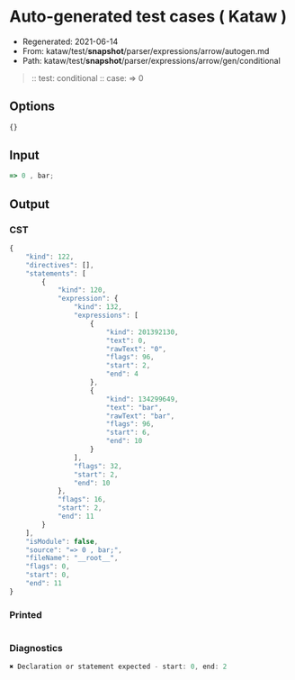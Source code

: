 # Auto-generated test cases ( Kataw )
- Regenerated: 2021-06-14
- From: kataw/test/__snapshot__/parser/expressions/arrow/autogen.md
- Path: kataw/test/__snapshot__/parser/expressions/arrow/gen/conditional
> :: test: conditional
> :: case: => 0
## Options

`````js
{}
`````
## Input

`````js
=> 0 , bar;
`````
## Output

### CST

```javascript
{
    "kind": 122,
    "directives": [],
    "statements": [
        {
            "kind": 120,
            "expression": {
                "kind": 132,
                "expressions": [
                    {
                        "kind": 201392130,
                        "text": 0,
                        "rawText": "0",
                        "flags": 96,
                        "start": 2,
                        "end": 4
                    },
                    {
                        "kind": 134299649,
                        "text": "bar",
                        "rawText": "bar",
                        "flags": 96,
                        "start": 6,
                        "end": 10
                    }
                ],
                "flags": 32,
                "start": 2,
                "end": 10
            },
            "flags": 16,
            "start": 2,
            "end": 11
        }
    ],
    "isModule": false,
    "source": "=> 0 , bar;",
    "fileName": "__root__",
    "flags": 0,
    "start": 0,
    "end": 11
}
```

### Printed

```javascript

```

### Diagnostics

```javascript
✖ Declaration or statement expected - start: 0, end: 2

```


